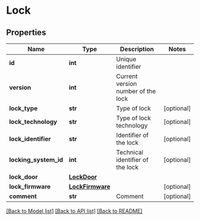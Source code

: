 # Lock

## Properties
Name | Type | Description | Notes
------------ | ------------- | ------------- | -------------
**id** | **int** | Unique identifier | 
**version** | **int** | Current version number of the lock | 
**lock_type** | **str** | Type of lock | [optional] 
**lock_technology** | **str** | Type of lock technology | [optional] 
**lock_identifier** | **str** | Identifier of the lock | [optional] 
**locking_system_id** | **int** | Technical identifier of the lock | [optional] 
**lock_door** | [**LockDoor**](LockDoor.md) |  | 
**lock_firmware** | [**LockFirmware**](LockFirmware.md) |  | [optional] 
**comment** | **str** | Comment | [optional] 

[[Back to Model list]](../README.md#documentation-for-models) [[Back to API list]](../README.md#documentation-for-api-endpoints) [[Back to README]](../README.md)

